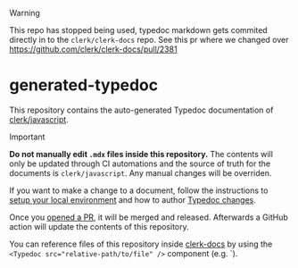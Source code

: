 > [!WARNING]
> This repo has stopped being used, typedoc markdown gets commited directly in to the `clerk/clerk-docs` repo.
> See this pr where we changed over https://github.com/clerk/clerk-docs/pull/2381

# generated-typedoc

This repository contains the auto-generated Typedoc documentation of [clerk/javascript](https://github.com/clerk/javascript).

> [!IMPORTANT]
> **Do not manually edit `.mdx` files inside this repository.** The contents will only be updated through CI automations and the source of truth for the documents is `clerk/javascript`. Any manual changes will be overriden.

If you want to make a change to a document, follow the instructions to [setup your local environment](https://github.com/clerk/javascript/blob/main/docs/CONTRIBUTING.md#developing-locally) and how to author [Typedoc changes](https://github.com/clerk/javascript/blob/main/docs/CONTRIBUTING.md#authoring-typedoc-information).

Once you [opened a PR](https://github.com/clerk/javascript/blob/main/docs/CONTRIBUTING.md#opening-a-pull-request), it will be merged and released. Afterwards a GitHub action will update the contents of this repository.

You can reference files of this repository inside [clerk-docs](https://github.com/clerk/clerk-docs) by using the `<Typedoc src="relative-path/to/file" />` component (e.g. `<Typedoc src="clerk-react/use-auth" />).
